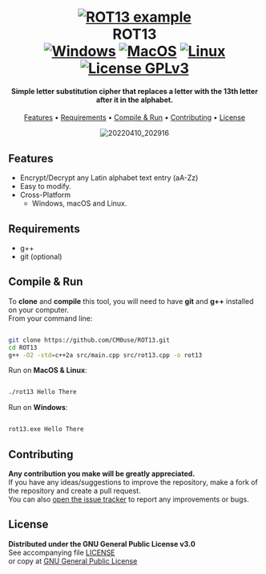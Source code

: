 <!--
*** If you like this README,
*** it is available as a template in my repositories,
*** here is the link:
*** https://github.com/CM0use/README-TEMPLATE
-->

<h1 align="center">
  <a href="https://en.wikipedia.org/wiki/File:ROT13_table_with_example.svg"><img src="https://upload.wikimedia.org/wikipedia/commons/3/33/ROT13_table_with_example.svg" alt="ROT13 example"></a>
  <br>ROT13<br>
  <a href="https://shields.io/"><img src="https://img.shields.io/badge/Windows-0078d7?style=for-the-badge&logo=windows&logoColor=ffffff" alt="Windows"></a>
  <a href="https://shields.io/"><img src="https://img.shields.io/badge/mac%20OS-313131?style=for-the-badge&logo=macos&logoColor=d7d7d7" alt="MacOS"></a>
  <a href="https://shields.io/"><img src="https://img.shields.io/badge/Linux-ffffff?style=for-the-badge&logo=linux&logoColor=000000" alt="Linux"></a>
  <br>
  <a href="https://github.com/CM0use/ROT13/blob/main/LICENSE">
    <img src="https://img.shields.io/badge/License-GPLv3-4a6484?style=for-the-badge" alt="License GPLv3">
  </a>
</h1>

<h4 align="center">Simple letter substitution cipher that replaces a letter with the 13th letter after it in the alphabet.</h4>

<p align="center">
  <a href="#features">Features</a> •
  <a href="#requirements">Requirements</a> •
  <a href="#compile--run">Compile & Run</a> •
  <a href="#contributing">Contributing</a> •
  <a href="#license">License</a>
</p>

<div align="center">

![20220410_202916](https://user-images.githubusercontent.com/102839710/163682298-cc803e16-b178-4988-a22f-bf2731e021d6.gif)

</div>

## Features

* Encrypt/Decrypt any Latin alphabet text entry (aA-Zz)
* Easy to modify.
* Cross-Platform
  - Windows, macOS and Linux.

## Requirements

* g++
* git (optional)

## Compile & Run

To **clone** and **compile** this tool, you will need to have **git** and **g++** installed on your computer.<br>
From your command line:

```bash

git clone https://github.com/CM0use/ROT13.git
cd ROT13
g++ -O2 -std=c++2a src/main.cpp src/rot13.cpp -o rot13

```

Run on **MacOS & Linux**:

```bash

./rot13 Hello There

```

Run on **Windows**:

```cmd

rot13.exe Hello There

```

## Contributing
**Any contribution you make will be greatly appreciated.**<br>
If you have any ideas/suggestions to improve the repository, make a fork of the repository and create a pull request.<br>
You can also <a href="https://github.com/CM0use/ROT13/issues">open the issue tracker</a> to report any improvements or bugs.<br>

## License
**Distributed under the GNU General Public License v3.0**<br>
See accompanying file <a href="https://github.com/CM0use/ROT13/blob/main/LICENSE">LICENSE</a><br>
or copy at <a href="https://www.gnu.org/licenses/gpl-3.0.txt">GNU General Public License</a>
